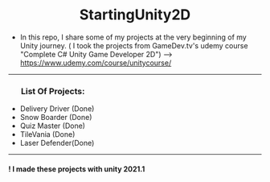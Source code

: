 <h1 style="text-align: center">StartingUnity2D</h1> 

- In this repo, I share some of my projects at the very beginning of my Unity journey. ( I took the projects from GameDev.tv's udemy course "Complete C# Unity Game Developer 2D") --> https://www.udemy.com/course/unitycourse/
<hr /> 
 
<h3 style="padding-left: 25px">List Of Projects:</h3>

- Delivery Driver (Done)
- Snow Boarder (Done)
- Quiz Master (Done)
- TileVania (Done)
- Laser Defender(Done)
<hr />

#### ! I made these projects with unity 2021.1

